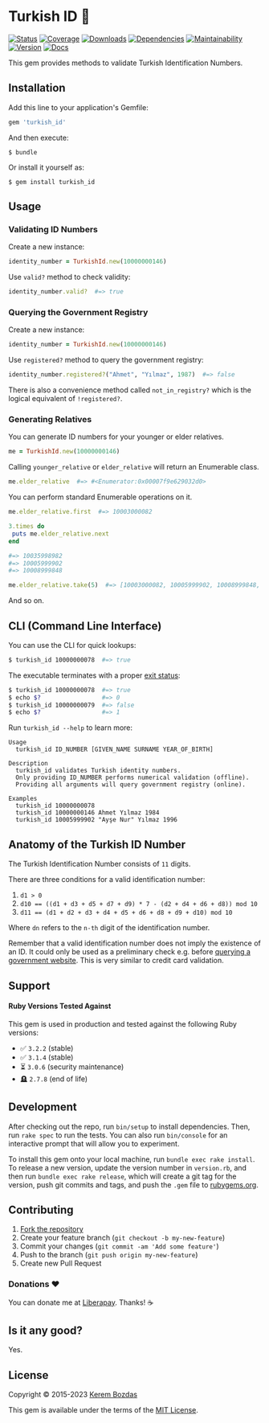 # Turkish ID 🔖

[![Status](https://img.shields.io/github/actions/workflow/status/krmbzds/turkish_id/test.yml?branch=master)](https://github.com/krmbzds/turkish_id/actions/workflows/test.yml)
[![Coverage](https://img.shields.io/coveralls/github/krmbzds/turkish_id)](https://coveralls.io/github/krmbzds/turkish_id)
[![Downloads](https://img.shields.io/gem/dt/turkish_id.svg)](https://rubygems.org/gems/turkish_id)
[![Dependencies](https://img.shields.io/badge/dependencies-1-yellowgreen.svg)](https://rubygems.org/gems/turkish_id)
[![Maintainability](https://img.shields.io/codeclimate/maintainability/krmbzds/turkish_id)](https://codeclimate.com/github/krmbzds/turkish_id)
[![Version](https://img.shields.io/gem/v/turkish_id.svg)](https://github.com/krmbzds/turkish_id)
[![Docs](https://img.shields.io/badge/rubydoc-info-blue.svg)](https://www.rubydoc.info/gems/turkish_id)

This gem provides methods to validate Turkish Identification Numbers.

## Installation

Add this line to your application's Gemfile:

```rb
gem 'turkish_id'
```

And then execute:

    $ bundle

Or install it yourself as:

    $ gem install turkish_id

## Usage

### Validating ID Numbers

Create a new instance:

```rb
identity_number = TurkishId.new(10000000146)
```

Use ```valid?``` method to check validity:

```rb
identity_number.valid?  #=> true
```

### Querying the Government Registry

Create a new instance:

```rb
identity_number = TurkishId.new(10000000146)
```

Use ```registered?``` method to query the government registry:

```rb
identity_number.registered?("Ahmet", "Yılmaz", 1987)  #=> false
```

There is also a convenience method called `not_in_registry?` which is the logical equivalent of `!registered?`.

### Generating Relatives

You can generate ID numbers for your younger or elder relatives.

```rb
me = TurkishId.new(10000000146)
```

Calling `younger_relative` or `elder_relative` will return an Enumerable class.

```rb
me.elder_relative  #=> #<Enumerator:0x00007f9e629032d0>
```

You can perform standard Enumerable operations on it.

```rb
me.elder_relative.first  #=> 10003000082
```

```rb
3.times do
 puts me.elder_relative.next
end

#=> 10035998982
#=> 10005999902
#=> 10008999848
```

```rb
me.elder_relative.take(5)  #=> [10003000082, 10005999902, 10008999848, 10011999774, 10014999610]
```

And so on.

## CLI (Command Line Interface)

You can use the CLI for quick lookups:

```sh
$ turkish_id 10000000078  #=> true
```

The executable terminates with a proper [exit status](https://en.wikipedia.org/wiki/Exit_status):

```sh
$ turkish_id 10000000078  #=> true
$ echo $?                 #=> 0
$ turkish_id 10000000079  #=> false
$ echo $?                 #=> 1
```

Run `turkish_id --help` to learn more:

```groff
Usage
  turkish_id ID_NUMBER [GIVEN_NAME SURNAME YEAR_OF_BIRTH]

Description
  turkish_id validates Turkish identity numbers.
  Only providing ID_NUMBER performs numerical validation (offline).
  Providing all arguments will query government registry (online).

Examples
  turkish_id 10000000078
  turkish_id 10000000146 Ahmet Yılmaz 1984
  turkish_id 10005999902 "Ayşe Nur" Yılmaz 1996
```

## Anatomy of the Turkish ID Number

The Turkish Identification Number consists of ```11``` digits.

There are three conditions for a valid identification number:

1. ```d1 > 0```
2. ```d10 == ((d1 + d3 + d5 + d7 + d9) * 7 - (d2 + d4 + d6 + d8)) mod 10```
3. ```d11 == (d1 + d2 + d3 + d4 + d5 + d6 + d8 + d9 + d10) mod 10```

Where ```dn``` refers to the ```n-th``` digit of the identification number.

Remember that a valid identification number does not imply the existence of an ID. It could only be used as a preliminary check e.g. before [querying a government website](#querying-the-government-registry). This is very similar to credit card validation.

## Support

#### Ruby Versions Tested Against

This gem is used in production and tested against the following Ruby versions:

- ✅ `3.2.2` (stable)
- ✅ `3.1.4` (stable)
- ⏳ `3.0.6` (security maintenance)
- 🪦 `2.7.8` (end of life)

## Development

After checking out the repo, run `bin/setup` to install dependencies. Then, run `rake spec` to run the tests. You can also run `bin/console` for an interactive prompt that will allow you to experiment.

To install this gem onto your local machine, run `bundle exec rake install`. To release a new version, update the version number in `version.rb`, and then run `bundle exec rake release`, which will create a git tag for the version, push git commits and tags, and push the `.gem` file to [rubygems.org][RubyGems].

## Contributing

1. [Fork the repository][Fork]
2. Create your feature branch (`git checkout -b my-new-feature`)
3. Commit your changes (`git commit -am 'Add some feature'`)
4. Push to the branch (`git push origin my-new-feature`)
5. Create new Pull Request

### Donations ❤️

You can donate me at [Liberapay][Donation]. Thanks! ☕️

## Is it any good?

Yes.

## License

Copyright © 2015-2023 [Kerem Bozdas][Personal Webpage]

This gem is available under the terms of the [MIT License][License].

[Donation]: https://liberapay.com/krmbzds/donate
[Fork]: https://github.com/krmbzds/turkish_id/fork
[License]: https://kerem.mit-license.org
[Personal Webpage]: https://kerembozdas.com
[RubyGems]: https://rubygems.org
